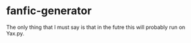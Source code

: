 # fanfic-generator
The only thing that I must say is that in the futre this will probably run on Yax.py.
